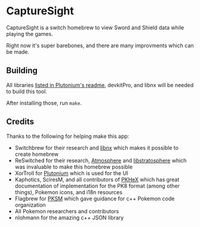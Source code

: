 # CaptureSight

CaptureSight is a switch homebrew to view Sword and Shield data while playing the games.

Right now it's super barebones, and there are many improvments which can be made.

## Building

All libraries [listed in Plutonium's readme](https://github.com/XorTroll/Plutonium#what-is-plutonium), devkitPro, and libnx will be needed to build this tool.

After installing those, run `make`.

## Credits

Thanks to the following for helping make this app:

- Switchbrew for their research and [libnx](https://github.com/switchbrew/libnx) which makes it possible to create homebrew
- ReSwitched for their research, [Atmosphere](https://github.com/Atmosphere-NX/Atmosphere) and [libstratosphere](https://github.com/Atmosphere-NX/libstratosphere) which was invaluable to make this homebrew possible
- XorTroll for [Plutonium](https://github.com/XorTroll/Plutonium/tree/master/Plutonium) which is used for the UI
- Kaphotics, SciresM, and all contributors of [PKHeX](https://github.com/kwsch/PKHeX/) which has great documentation of implementation for the PK8 format (among other things), Pokemon icons, and i18n resources
- Flagbrew for [PKSM](https://github.com/FlagBrew/PKSM) which gave guidance for c++ Pokemon code organization
- All Pokemon researchers and contributors
- nlohmann for the amazing c++ JSON library
